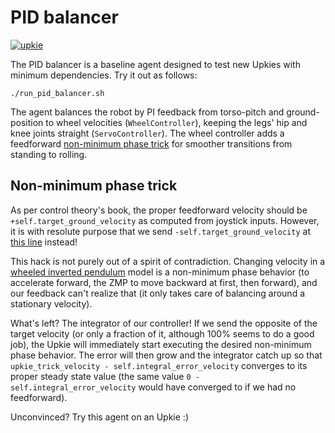 # PID balancer

[![upkie](https://img.shields.io/badge/upkie-5.1.0-cyan)](https://github.com/upkie/upkie/tree/v5.1.0)

The PID balancer is a baseline agent designed to test new Upkies with minimum dependencies. Try it out as follows:

```console
./run_pid_balancer.sh
```

The agent balances the robot by PI feedback from torso-pitch and ground-position to wheel velocities (`WheelController`), keeping the legs' hip and knee joints straight (`ServoController`). The wheel controller adds a feedforward [non-minimum phase trick](https://github.com/upkie/pid_balancer/blob/75c6d8080e7f723171e172e7ec62983e09c76037/pid_balancer/wheel_controller.py#L433-L456) for smoother transitions from standing to rolling.

## Non-minimum phase trick

As per control theory's book, the proper feedforward velocity should be `+self.target_ground_velocity` as computed from joystick inputs. However, it is with resolute purpose that we send `-self.target_ground_velocity` at [this line](https://github.com/upkie/pid_balancer/blob/75c6d8080e7f723171e172e7ec62983e09c76037/pid_balancer/wheel_controller.py#L457) instead!

This hack is not purely out of a spirit of contradiction. Changing velocity in a [wheeled inverted pendulum](https://scaron.info/robotics/wheeled-inverted-pendulum-model.html) model is a non-minimum phase behavior (to accelerate forward, the ZMP to move backward at first, then forward), and our feedback can't realize that (it only takes care of balancing around a stationary velocity).

What's left? The integrator of our controller! If we send the opposite of the target velocity (or only a fraction of it, although 100% seems to do a good job), the Upkie will immediately start executing the desired non-minimum phase behavior. The error will then grow and the integrator catch up so that `upkie_trick_velocity - self.integral_error_velocity` converges to its proper steady state value (the same value `0 - self.integral_error_velocity` would have converged to if we had no feedforward).

Unconvinced? Try this agent on an Upkie :)
